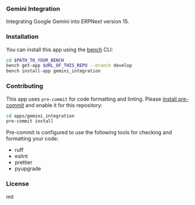 ### Gemini Integration

Integrating Google Gemini into ERPNext version 15.

### Installation

You can install this app using the [bench](https://github.com/frappe/bench) CLI:

```bash
cd $PATH_TO_YOUR_BENCH
bench get-app $URL_OF_THIS_REPO --branch develop
bench install-app gemini_integration
```

### Contributing

This app uses `pre-commit` for code formatting and linting. Please [install pre-commit](https://pre-commit.com/#installation) and enable it for this repository:

```bash
cd apps/gemini_integration
pre-commit install
```

Pre-commit is configured to use the following tools for checking and formatting your code:

- ruff
- eslint
- prettier
- pyupgrade

### License

mit
